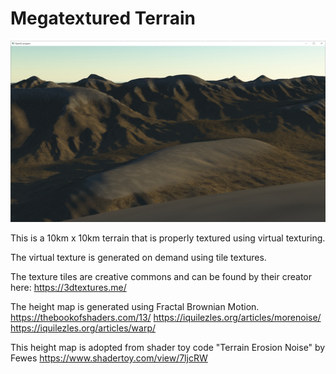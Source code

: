 # Megatextured Terrain
![Terrain Sample Screenshot](screenshot.jpg)

This is a 10km x 10km terrain that is properly textured using virtual texturing.

The virtual texture is generated on demand using tile textures.

The texture tiles are creative commons and can be found by their creator here: https://3dtextures.me/

The height map is generated using Fractal Brownian Motion.
https://thebookofshaders.com/13/
https://iquilezles.org/articles/morenoise/
https://iquilezles.org/articles/warp/

This height map is adopted from shader toy code
"Terrain Erosion Noise" by Fewes
https://www.shadertoy.com/view/7ljcRW


